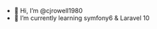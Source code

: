 - 👋 Hi, I’m @cjrowell1980
- 🌱 I’m currently learning symfony6 & Laravel 10

<!---
cjrowell1980/cjrowell1980 is a ✨ special ✨ repository because its `README.md` (this file) appears on your GitHub profile.
You can click the Preview link to take a look at your changes.
--->
